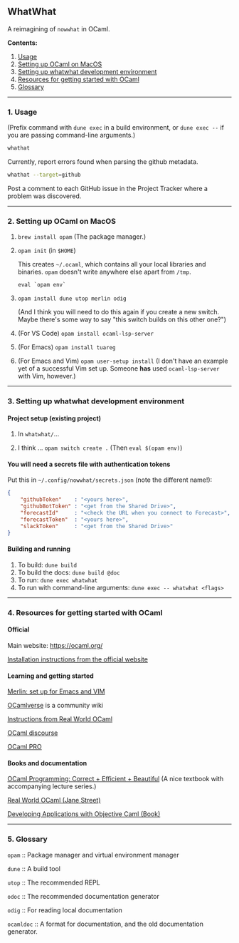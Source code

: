 ## WhatWhat

A reimagining of `nowwhat` in OCaml.

**Contents:**

1. [Usage](#1-usage)
2. [Setting up OCaml on MacOS](#2-setting-up-ocaml-on-macos)
3. [Setting up whatwhat development environment](#3-setting-up-whatwhat-development-environment)
4. [Resources for getting started with OCaml](#4-resources-for-getting-started-with-ocaml)
5. [Glossary](#5-glossary)

----

### 1. Usage

(Prefix command with `dune exec` in a build environment, or `dune exec --` if you are passing
command-line arguments.)

```sh
whathat
```
Currently, report errors found when parsing the github metadata.

```sh
whathat --target=github
```
Post a comment to each GitHub issue in the Project Tracker where a problem was discovered.

---

### 2. Setting up OCaml on MacOS

1. `brew install opam` (The package manager.)

2. `opam init` (in `$HOME`)

    This creates `~/.ocaml`, which contains all your local libraries and
    binaries. `opam` doesn't write anywhere else apart from `/tmp`.

   ```eval `opam env` ```

3. `opam install dune utop merlin odig` 

    (And I think you will need to do this again if you create a new
    switch. Maybe there's some way to say "this switch builds on this other
    one?")

4. (For VS Code) `opam install ocaml-lsp-server`

5. (For Emacs) `opam install tuareg`

6. (For Emacs and Vim) `opam user-setup install` (I don't have an example yet of a successful Vim set
   up. Someone **has** used `ocaml-lsp-server` with Vim, however.)

---

### 3. Setting up whatwhat development environment

#### Project setup (existing project)

1. In `whatwhat/`...

2. I think ... `opam switch create .` (Then `eval $(opam env)`)

#### You will need a secrets file with authentication tokens

Put this in `~/.config/nowwhat/secrets.json` (note the different name!): 
```json
{
    "githubToken"    : "<yours here>",
    "githubBotToken" : "<get from the Shared Drive>",
    "forecastId"     : "<check the URL when you connect to Forecast>",
    "forecastToken"  : "<yours here>",
    "slackToken"     : "<get from the Shared Drive>"
}
```

#### Building and running

1. To build: `dune build`
2. To build the docs: `dune build @doc`
3. To run: `dune exec whatwhat`
4. To run with command-line arguments: `dune exec -- whatwhat <flags>`

---

### 4. Resources for getting started with OCaml

#### Official

Main website: https://ocaml.org/

[Installation instructions from the official website](https://ocaml.org/docs/up-and-running)

#### Learning and getting started

[Merlin: set up for Emacs and VIM](https://ocaml.github.io/merlin/)

[OCamlverse](https://ocamlverse.github.io/) is a community wiki

[Instructions from Real World OCaml](https://dev.realworldocaml.org/install.html)

[OCaml discourse](https://discuss.ocaml.org/)

[OCaml PRO](https://ocamlpro.com/)

#### Books and documentation

[OCaml Programming: Correct + Efficient + Beautiful](https://cs3110.github.io/textbook/cover.html) (A nice textbook with accompanying lecture series.)

[Real World OCaml (Jane Street)](https://dev.realworldocaml.org/index.html)

[Developing Applications with Objective Caml (Book)](https://caml.inria.fr/pub/docs/oreilly-book/html/index.html)

---

### 5. Glossary 

`opam` :: Package manager and virtual environment manager

`dune` :: A build tool

`utop` :: The recommended REPL

`odoc` :: The recommended documentation generator

`odig` :: For reading local documentation

`ocamldoc` :: A format for documentation, and the old documentation generator.


